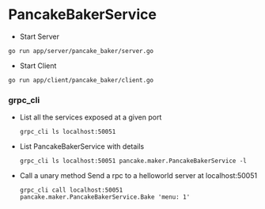 # PancakeBakerService

- Start Server

```
go run app/server/pancake_baker/server.go
```

- Start Client

```
go run app/client/pancake_baker/client.go
```

### grpc_cli

- List all the services exposed at a given port
  ```
  grpc_cli ls localhost:50051
  ```
- List PancakeBakerService with details

  ```
  grpc_cli ls localhost:50051 pancake.maker.PancakeBakerService -l
  ```

- Call a unary method Send a rpc to a helloworld server at localhost:50051

  ```
  grpc_cli call localhost:50051 pancake.maker.PancakeBakerService.Bake 'menu: 1'
  ```
